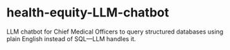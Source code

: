 # health-equity-LLM-chatbot
LLM chatbot for Chief Medical Officers to query structured databases using plain English instead of SQL—LLM handles it.
